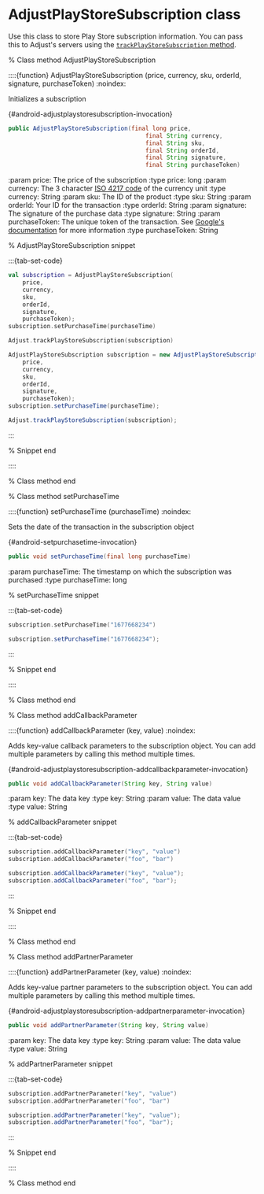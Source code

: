 # AdjustPlayStoreSubscription class

Use this class to store Play Store subscription information. You can pass this to Adjust's servers using the [`trackPlayStoreSubscription` method](#android-trackplaystoresubscription-invocation).

% Class method AdjustPlayStoreSubscription

::::{function} AdjustPlayStoreSubscription (price, currency, sku, orderId, signature, purchaseToken)
:noindex:

Initializes a subscription

{#android-adjustplaystoresubscription-invocation}
```java
public AdjustPlayStoreSubscription(final long price,
                                       final String currency,
                                       final String sku,
                                       final String orderId,
                                       final String signature,
                                       final String purchaseToken)
```

:param price: The price of the subscription
:type price: long
:param currency: The 3 character [ISO 4217 code](https://www.iban.com/currency-codes) of the currency unit
:type currency: String
:param sku: The ID of the product
:type sku: String
:param orderId: Your ID for the transaction
:type orderId: String
:param signature: The signature of the purchase data
:type signature: String
:param purchaseToken: The unique token of the transaction. See [Google's documentation](https://developer.android.com/reference/com/android/billingclient/api/Purchase#getPurchaseToken()) for more information
:type purchaseToken: String

% AdjustPlayStoreSubscription snippet

:::{tab-set-code}

```kotlin
val subscription = AdjustPlayStoreSubscription(
    price,
    currency,
    sku,
    orderId,
    signature,
    purchaseToken);
subscription.setPurchaseTime(purchaseTime)

Adjust.trackPlayStoreSubscription(subscription)
```

```java
AdjustPlayStoreSubscription subscription = new AdjustPlayStoreSubscription(
    price,
    currency,
    sku,
    orderId,
    signature,
    purchaseToken);
subscription.setPurchaseTime(purchaseTime);

Adjust.trackPlayStoreSubscription(subscription);
```

:::

% Snippet end

::::

% Class method end

% Class method setPurchaseTime

::::{function} setPurchaseTime (purchaseTime)
:noindex:

Sets the date of the transaction in the subscription object

{#android-setpurchasetime-invocation}
```java
public void setPurchaseTime(final long purchaseTime)
```

:param purchaseTime: The timestamp on which the subscription was purchased
:type purchaseTime: long

% setPurchaseTime snippet

:::{tab-set-code}

```kotlin
subscription.setPurchaseTime("1677668234")
```

```java
subscription.setPurchaseTime("1677668234");
```

:::

% Snippet end

::::

% Class method end

% Class method addCallbackParameter

::::{function} addCallbackParameter (key, value)
:noindex:

Adds key-value callback parameters to the subscription object. You can add multiple parameters by calling this method multiple times.

{#android-adjustplaystoresubscription-addcallbackparameter-invocation}
```java
public void addCallbackParameter(String key, String value)
```

:param key: The data key
:type key: String
:param value: The data value
:type value: String

% addCallbackParameter snippet

:::{tab-set-code}

```kotlin
subscription.addCallbackParameter("key", "value")
subscription.addCallbackParameter("foo", "bar")
```

```java
subscription.addCallbackParameter("key", "value");
subscription.addCallbackParameter("foo", "bar");
```

:::

% Snippet end

::::

% Class method end

% Class method addPartnerParameter

::::{function} addPartnerParameter (key, value)
:noindex:

Adds key-value partner parameters to the subscription object. You can add multiple parameters by calling this method multiple times.

{#android-adjustplaystoresubscription-addpartnerparameter-invocation}
```java
public void addPartnerParameter(String key, String value)
```

:param key: The data key
:type key: String
:param value: The data value
:type value: String

% addPartnerParameter snippet

:::{tab-set-code}

```kotlin
subscription.addPartnerParameter("key", "value")
subscription.addPartnerParameter("foo", "bar")
```

```java
subscription.addPartnerParameter("key", "value");
subscription.addPartnerParameter("foo", "bar");
```

:::

% Snippet end

::::

% Class method end
